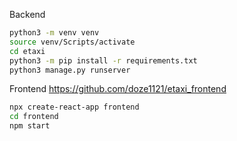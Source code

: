 Backend
```bash
python3 -m venv venv
source venv/Scripts/activate
cd etaxi
python3 -m pip install -r requirements.txt
python3 manage.py runserver
```
Frontend https://github.com/doze1121/etaxi_frontend
```bash
npx create-react-app frontend
cd frontend
npm start
```
